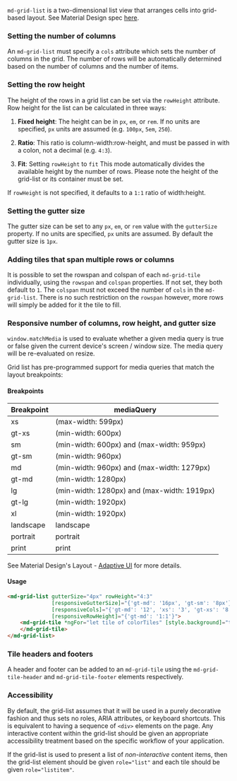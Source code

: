 `md-grid-list` is a two-dimensional list view that arranges cells into grid-based layout. 
See Material Design spec [here](https://www.google.com/design/spec/components/grid-lists.html).

<!-- example(grid-list-overview) -->

### Setting the number of columns

An `md-grid-list` must specify a `cols` attribute which sets the number of columns in the grid. The
number of rows will be automatically determined based on the number of columns and the number of
items.

### Setting the row height

The height of the rows in a grid list can be set via the `rowHeight` attribute. Row height for the
list can be calculated in three ways:
                                                                                
1. **Fixed height**: The height can be in `px`, `em`, or `rem`.  If no units are specified, `px` 
units are assumed (e.g. `100px`, `5em`, `250`).
        
2. **Ratio**: This ratio is column-width:row-height, and must be passed in with a colon, not a
decimal (e.g. `4:3`).
        
3. **Fit**:  Setting `rowHeight` to `fit` This mode automatically divides the available height by
the number of rows.  Please note the height of the grid-list or its container must be set.  

If `rowHeight` is not specified, it defaults to a `1:1` ratio of width:height. 

### Setting the gutter size

The gutter size can be set to any `px`, `em`, or `rem` value with the `gutterSize` property.  If no 
units are specified, `px` units are assumed. By default the gutter size is `1px`.

### Adding tiles that span multiple rows or columns

It is possible to set the rowspan and colspan of each `md-grid-tile` individually, using the
`rowspan` and `colspan` properties. If not set, they both default to `1`. The `colspan` must not
exceed the number of `cols` in the `md-grid-list`. There is no such restriction on the `rowspan`
however, more rows will simply be added for it the tile to fill.

### Responsive number of columns, row height, and gutter size

`window.matchMedia` is used to evaluate whether a given media query is true or false given the
current device's screen / window size. The media query will be re-evaluated on resize.

Grid list has pre-programmed support for media queries that match the layout breakpoints:

#### Breakpoints
| Breakpoint | mediaQuery                                  |
|------------|---------------------------------------------|
| xs         | (max-width: 599px)                          |
| gt-xs	     | (min-width: 600px)                          |
| sm	     | (min-width: 600px) and (max-width: 959px)   |
| gt-sm	     | (min-width: 960px)                          |
| md         | (min-width: 960px) and (max-width: 1279px)  |
| gt-md	     | (min-width: 1280px)                         |
| lg         | (min-width: 1280px) and (max-width: 1919px) |
| gt-lg	     | (min-width: 1920px)                         |
| xl         | (min-width: 1920px)                         |
| landscape	 | landscape                                   |
| portrait   | portrait                                    |
| print	     | print                                       |

See Material Design's Layout - [Adaptive UI][0] for more details.

#### Usage
```html
<md-grid-list gutterSize="4px" rowHeight="4:3"
              [responsiveGutterSize]="{'gt-md': '16px', 'gt-sm': '8px'}"
              [responsiveCols]="{'gt-md': '12', 'xs': '3', 'gt-xs': '8'}"
              [responsiveRowHeight]="{'gt-md': '1:1'}">
    <md-grid-tile *ngFor="let tile of colorTiles" [style.background]="tile.color">
    </md-grid-tile>
</md-grid-list>
```

### Tile headers and footers

A header and footer can be added to an `md-grid-tile` using the `md-grid-tile-header` and
`md-grid-tile-footer` elements respectively.

### Accessibility
By default, the grid-list assumes that it will be used in a purely decorative fashion and thus sets
no roles, ARIA attributes, or keyboard shortcuts. This is equivalent to having a sequence of `<div>`
elements on the page. Any interactive content within the grid-list should be given an appropriate
accessibility treatment based on the specific workflow of your application.

If the grid-list is used to present a list of _non-interactive_ content items, then the grid-list
element should be given `role="list"` and each tile should be given `role="listitem"`.

 [0]: https://material.io/guidelines/layout/responsive-ui.html
